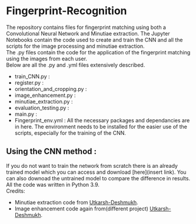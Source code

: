 # Fingerprint-Recognition
The repository contains files for fingerprint matching using both a Convolutional Neural Network and Minutiae extraction. 
The Jupyter Notebooks contain the code used to create and train the CNN and all the scripts for the image processing and minutiae extraction.  
The .py files contain the code for the application of the fingerprint matching using the images from each user.  
Below are all the .py and .yml files extensively described.  
- train_CNN.py : 
- register.py : 
- orientation_and_cropping.py : 
- image_enhancement.py : 
- minutiae_extraction.py : 
- evaluation_testing.py : 
- main.py : 
- Fingerprint_env.yml : All the necessary packages and dependancies are in here. The environment needs to be installed for the easier use of the scripts, especially for the training of the CNN.  
## Using the CNN method :  
If you do not want to train the network from scratch there is an already trained model which you can access and download [here](insert link). You can also downoad the untrained model to compare the difference in results.  
All the code was written in Python 3.9.  
Credits: 
- Minutiae extraction code from [Utkarsh-Deshmukh](https://github.com/Utkarsh-Deshmukh/Fingerprint-Feature-Extraction).
- Image enhancement code again from(different project) [Utkarsh-Deshmukh](https://github.com/Utkarsh-Deshmukh/Fingerprint-Enhancement-Python/blob/develop/src/FingerprintImageEnhancer.py).
